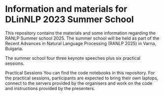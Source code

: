 # Information and materials for DLinNLP 2023 Summer School
This repository contains the materials and some information regarding the RANLP Summer school 2025. The summer school will be held as part of the Recent Advances in Natural Language Processing (RANLP 2025) in Varna, Bulgaria.

The summer school four three keynote speeches plus six practical sessions. 

Practical Sessions
You can find the code notebooks in this repository.
For the practical sessions, participants are expected to bring their own laptops, connect to the servers provided by the organisers and work on the code and instructions provided by the presenters. 
